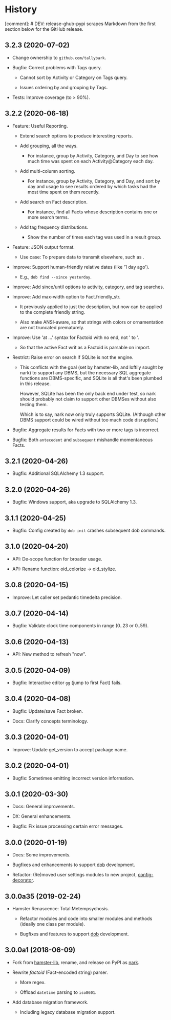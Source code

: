 # History

[comment]: # DEV: release-ghub-pypi scrapes Markdown from the first section below for the GitHub release.

## 3.2.3 (2020-07-02)

- Change ownership to `github.com/tallybark`.

- Bugfix: Correct problems with Tags query.

  - Cannot sort by Activity or Category on Tags query.

  - Issues ordering by and grouping by Tags.

- Tests: Improve coverage (to > 90%).

## 3.2.2 (2020-06-18)

- Feature: Useful Reporting.

  - Extend search options to produce interesting reports.

  - Add grouping, all the ways.

    - For instance, group by Activity, Category, and Day to see
      how much time was spent on each Activity@Category each day.

  - Add multi-column sorting.

    - For instance, group by Activity, Category, and Day, and sort
      by day and usage to see results ordered by which tasks had the
      most time spent on them recently.

  - Add search on Fact description.

    - For instance, find all Facts whose description contains one
      or more search terms.

  - Add tag frequency distributions.

     - Show the number of times each tag was used in a result group.

- Feature: JSON output format.

   - Use case: To prepare data to transmit elsewhere, such as <third-
     party timesheet server>.

- Improve: Support human-friendly relative dates (like '1 day ago').

   - E.g., `dob find --since yesterday`.

- Improve: Add since/until options to activity, category, and tag searches.

- Improve: Add max-width option to Fact.friendly_str.

  - It previously applied to just the description, but now can be applied
    to the complete friendly string.

  - Also make ANSI-aware, so that strings with colors or ornamentation
    are not truncated prematurely.

- Improve: Use 'at ...' syntax for Factoid with no end, not ' to <now>'.

   - So that the active Fact writ as a Factoid is parsable on import.

- Restrict: Raise error on search if SQLite is not the engine.

  - This conflicts with the goal (set by hamster-lib, and loftily sought
    by nark) to support any DBMS, but the necessary SQL aggregate functions
    are DBMS-specific, and SQLite is all that's been plumbed in this release.

    However, SQLite has been the only back end under test, so nark should
    probably not claim to support other DBMSes without also testing them.

    Which is to say, nark now only truly supports SQLite. (Although other
    DBMS support could be wired without too much code disruption.)

- Bugfix: Aggregate results for Facts with two or more tags is incorrect.

- Bugfix: Both `antecedent` and `subsequent` mishandle momentaneous Facts.

## 3.2.1 (2020-04-26)

- Bugfix: Additional SQLAlchemy 1.3 support.

## 3.2.0 (2020-04-26)

- Bugfix: Windows support, aka upgrade to SQLAlchemy 1.3.

## 3.1.1 (2020-04-25)

- Bugfix: Config created by `dob init` crashes subsequent dob commands.

## 3.1.0 (2020-04-20)

- API: De-scope function for broader usage.

- API: Rename function: oid_colorize → oid_stylize.

## 3.0.8 (2020-04-15)

- Improve: Let caller set pedantic timedelta precision.

## 3.0.7 (2020-04-14)

- Bugfix: Validate clock time components in range (0..23 or 0..59).

## 3.0.6 (2020-04-13)

- API: New method to refresh "now".

## 3.0.5 (2020-04-09)

- Bugfix: Interactive editor `gg` (jump to first Fact) fails.

## 3.0.4 (2020-04-08)

- Bugfix: Update/save Fact broken.

- Docs: Clarify concepts terminology.

## 3.0.3 (2020-04-01)

- Improve: Update get_version to accept package name.

## 3.0.2 (2020-04-01)

- Bugfix: Sometimes emitting incorrect version information.

## 3.0.1 (2020-03-30)

- Docs: General improvements.

- DX: General enhancements.

- Bugfix: Fix issue processing certain error messages.

## 3.0.0 (2020-01-19)

- Docs: Some improvements.

- Bugfixes and enhancements to support [dob](https://github.com/tallybark/dob) development.

- Refactor: (Re)moved user settings modules to new project, [config-decorator](https://github.com/hotoffthehamster/config-decorator).

## 3.0.0a35 (2019-02-24)

- Hamster Renascence: Total Metempsychosis.

  - Refactor modules and code into smaller modules and methods
    (ideally one class per module).

  - Bugfixes and features to support
    [dob](https://github.com/tallybark/dob)
    development.

## 3.0.0a1 (2018-06-09)

- Fork from
  [hamster-lib](https://nark.readthedocs.io/en/latest/history-hamster-lib.html),
  rename, and release on PyPI as
  [nark](https://pypi.org/project/nark).

- Rewrite *factoid* (Fact-encoded string) parser.

  - More regex.

  - Offload `datetime` parsing to `iso8601`.

- Add database migration framework.

  - Including legacy database migration support.

